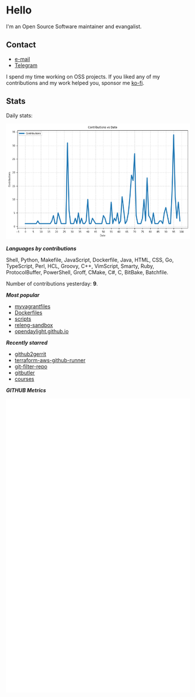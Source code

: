 
# Hello

I'm an Open Source Software maintainer and evangalist.

## Contact

- [e-mail](mailto:askb23@gmail.com)
- [Telegram]()

I spend my time working on OSS projects. If you liked any of
my contributions and my work helped you, sponsor me [ko-fi](https://ko-fi.com/askb23).

## Stats

Daily stats:

![contributions graph](graph.png)

***Languages by contributions***

Shell, Python, Makefile, JavaScript, Dockerfile, Java, HTML, CSS, Go, TypeScript, Perl, HCL, Groovy, C++, VimScript, Smarty, Ruby, ProtocolBuffer, PowerShell, Groff, CMake, C#, C, BitBake, Batchfile.

Number of contributions yesterday: **9**.

***Most popular***

- [myvagrantfiles](https://github.com/askb/myvagrantfiles)
- [Dockerfiles](https://github.com/askb/Dockerfiles)
- [scripts](https://github.com/askb/scripts)
- [releng-sandbox](https://github.com/opendaylight/releng-sandbox)
- [opendaylight.github.io](https://github.com/opendaylight/opendaylight.github.io)

***Recently starred***

- [github2gerrit](https://github.com/lfit/github2gerrit)
- [terraform-aws-github-runner](https://github.com/philips-labs/terraform-aws-github-runner)
- [git-filter-repo](https://github.com/newren/git-filter-repo)
- [gitbutler](https://github.com/gitbutlerapp/gitbutler)
- [courses](https://github.com/SkalskiP/courses)

***GITHUB Metrics***

![Metrics](https://github.com/askb/askb/blob/main/github-metrics.svg)


